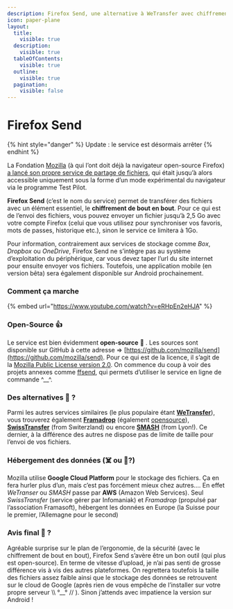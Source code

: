 ```yaml
---
description: Firefox Send, une alternative à WeTransfer avec chiffrement de bout en bout
icon: paper-plane
layout:
  title:
    visible: true
  description:
    visible: true
  tableOfContents:
    visible: true
  outline:
    visible: true
  pagination:
    visible: false
---
```


# Firefox Send

{% hint style="danger" %}
Update : le service est désormais arrêter
{% endhint %}

La Fondation [Mozilla](https://www.frandroid.com/tag/mozilla-firefox) (à qui l’ont doit déjà la navigateur open-source Firefox) [a lancé son propre service de partage de fichiers](https://blog.mozilla.org/blog/2019/03/12/introducing-firefox-send-providing-free-file-transfers-while-keeping-your-personal-information-private/), qui était jusqu’à alors accessible uniquement sous la forme d’un mode expérimental du navigateur via le programme Test Pilot.

**Firefox Send** (c’est le nom du service) permet de transférer des fichiers avec un élément essentiel, le **chiffrement de bout en bout**. Pour ce qui est de l’envoi des fichiers, vous pouvez envoyer un fichier jusqu’à 2,5 Go avec votre compte Firefox (celui que vous utilisez pour synchroniser vos favoris, mots de passes, historique etc.), sinon le service ce limitera à 1Go.&#x20;

Pour information, contrairement aux services de stockage comme _Box_, _Dropbox_ ou _OneDrive_, Firefox Send ne s’intègre pas au système d’exploitation du périphérique, car vous devez taper l’url du site internet pour ensuite envoyer vos fichiers. Toutefois, une application mobile (en version bêta) sera également disponible sur Android prochainement.

### **Comment ça marche**

{% embed url="https://www.youtube.com/watch?v=eRHpEn2eHJA" %}

### **Open-Source 👍**

Le service est bien évidemment **open-source** 🙂 . Les sources sont disponible sur GitHub à cette adresse => [https://github.com/mozilla/send](https://github.com/mozilla/send). Pour ce qui est de la licence, il s’agit de la [Mozilla Public License version 2.0](https://github.com/mozilla/send/blob/master/LICENSE). On commence du coup à voir des projets annexes comme [ffsend](https://github.com/timvisee/ffsend), qui permets d’utiliser le service en ligne de commande ^\_\_^.

### **Des alternatives 🔁 ?**

Parmi les autres services similaires (le plus populaire étant [**WeTransfer**](https://www.wetransfer.com/)), vous trouverez également [**Framadrop**](https://framadrop.org/) (également [opensource](https://framagit.org/framasoft/framadrop/)), [**SwissTransfer**](https://www.swisstransfer.com/fr) (from Switerzland) ou encore [**SMASH**](https://www.fromsmash.com/) (from Lyon!). Ce dernier, à la différence des autres ne dispose pas de limite de taille pour l’envoi de vos fichiers.

### **Hébergement des données (☠️ ou 🧸?)**

Mozilla utilise **Google Cloud Platform** pour le stockage des fichiers. Ça en fera hurler plus d’un, mais c’est pas forcément mieux chez autres…. En effet _WeTranser_ ou _SMASH_ passe par **AWS** (Amazon Web Services). Seul _SwissTransfer_ (service gérer par Infomaniak) et _Framadrop_ (propulsé par l’association Framasoft), hébergent les données en Europe (la Suisse pour le premier, l’Allemagne pour le second)

### **Avis final 🤔 ?**

Agréable surprise sur le plan de l’ergonomie, de la sécurité (avec le chiffrement de bout en bout), Firefox Send s’avère être un bon outil (qui plus est open-source). En terme de vitesse d’upload, je n’ai pas senti de grosse différence vis à vis des autres plateformes. On regrettera toutefois la taille des fichiers assez faible ainsi que le stockage des données se retrouvent sur le cloud de Google (après rien de vous empêche de l’installer sur votre propre serveur \\\ °\_\_° // ). Sinon j’attends avec impatience la version sur Android !
